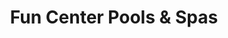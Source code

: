 ---
title: "Fun Center Pools & Spas"
url: /ontario/fun-center-pools-and-spas/
shop: swimming pool
---